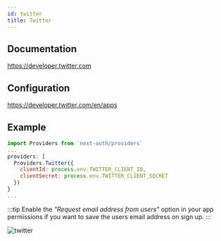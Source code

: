 ```yaml
---
id: twitter
title: Twitter
---
```


## Documentation

https://developer.twitter.com

## Configuration

https://developer.twitter.com/en/apps

## Example

```js
import Providers from `next-auth/providers`
...
providers: [
  Providers.Twitter({
    clientId: process.env.TWITTER_CLIENT_ID,
    clientSecret: process.env.TWITTER_CLIENT_SECRET
  })
}
...
```

:::tip
Enable the *"Request email address from users"* option in your app permissions if you want to save the users email address on sign up.
:::

![twitter](https://user-images.githubusercontent.com/7902980/83944068-1640ca80-a801-11ea-959c-0e744e2144f7.PNG)